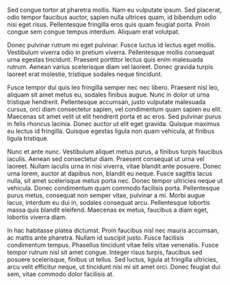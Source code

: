 Sed congue tortor at pharetra mollis. Nam eu vulputate ipsum. Sed placerat, odio tempor faucibus auctor, sapien nulla ultrices quam, id bibendum odio nisi eget risus. Pellentesque fringilla eros quis quam feugiat porta. Proin congue sem congue tempus interdum. Aliquam erat volutpat.

Donec pulvinar rutrum mi eget pulvinar. Fusce luctus id lectus eget mollis. Vestibulum viverra odio in pretium viverra. Pellentesque mollis consequat urna egestas tincidunt. Praesent porttitor lectus quis enim malesuada rutrum. Aenean varius scelerisque diam vel laoreet. Donec gravida turpis laoreet erat molestie, tristique sodales neque tincidunt.

Fusce tempor dui quis leo fringilla semper nec nec libero. Praesent nisl leo, aliquam sit amet metus eu, sodales finibus augue. Nunc in dolor ut urna tristique hendrerit. Pellentesque accumsan, justo vulputate malesuada cursus, orci diam consectetur sapien, vel condimentum quam sapien eu elit. Maecenas sit amet velit ut elit hendrerit porta et ac eros. Sed pulvinar purus in felis rhoncus lacinia. Donec auctor ut elit eget gravida. Quisque maximus eu lectus id fringilla. Quisque egestas ligula non quam vehicula, at finibus ligula tristique.

Nunc et ante nunc. Vestibulum aliquet metus purus, a finibus turpis faucibus iaculis. Aenean sed consectetur diam. Praesent consequat ut urna vel laoreet. Nullam iaculis urna in nisi viverra, vitae blandit ante posuere. Donec urna lorem, auctor at dapibus non, blandit eu neque. Fusce sagittis lacus nulla, sit amet scelerisque metus porta nec. Donec tempor ultricies neque ut vehicula. Donec condimentum quam commodo facilisis porta. Pellentesque purus metus, consequat non semper vitae, pulvinar a mi. Morbi augue lacus, interdum eu dui in, sodales consequat arcu. Pellentesque lobortis massa quis blandit eleifend. Maecenas ex metus, faucibus a diam eget, lobortis viverra diam.

In hac habitasse platea dictumst. Proin faucibus nisl nec mauris accumsan, ac mattis ante pharetra. Nullam id suscipit justo. Fusce facilisis condimentum tempus. Phasellus tincidunt vitae felis vitae venenatis. Fusce tempor rutrum nisl sit amet congue. Integer risus turpis, faucibus sed posuere scelerisque, finibus ut tellus. Sed luctus, ligula at fringilla ultricies, arcu velit efficitur neque, ut tincidunt nisi mi sit amet orci. Donec feugiat dui sem, vitae commodo dolor facilisis at.